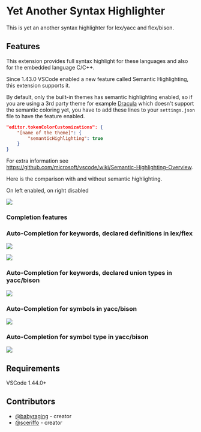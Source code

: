 # Yet Another Syntax Highlighter

This is yet an another syntax highlighter for lex/yacc and flex/bison.

## Features

This extension provides full syntax highlight for these languages and also for the embedded language C/C++.

Since 1.43.0 VSCode enabled a new feature called Semantic Highlighting, this extension supports it. 

By default, only the built-in themes has semantic highlighting enabled, so if you are using a 3rd party theme for example [Dracula](https://github.com/dracula/visual-studio-code/) which doesn't support the semantic coloring yet, you have to add these lines to your `settings.json` file to have the feature enabled. 
```json
"editor.tokenColorCustomizations": {
	"[name of the theme]": {
		"semanticHighlighting": true
	}
}
```
For extra information see https://github.com/microsoft/vscode/wiki/Semantic-Highlighting-Overview.

Here is the comparison with and without semantic highlighting. 

On left enabled, on right disabled

![](https://github.com/babyraging/yash/blob/master/images/semantic_comparison.png)

### Completion features

### Auto-Completion for keywords, declared definitions in lex/flex

![](https://github.com/babyraging/yash/blob/master/images/lex_define.gif)

![](https://github.com/babyraging/yash/blob/master/images/lex_rule.gif)

### Auto-Completion for keywords, declared union types in yacc/bison

![](https://github.com/babyraging/yash/blob/master/images/yacc_token.gif)


### Auto-Completion for symbols in yacc/bison
![](https://github.com/babyraging/yash/blob/master/images/yacc_symbol.gif)

### Auto-Completion for symbol type in yacc/bison
![](https://github.com/babyraging/yash/blob/master/images/yacc_type.gif)

## Requirements

VSCode 1.44.0+

## Contributors

- [@babyraging](https://github.com/babyraging) - creator
- [@sceriffo](https://github.com/Sceriffo) - creator 